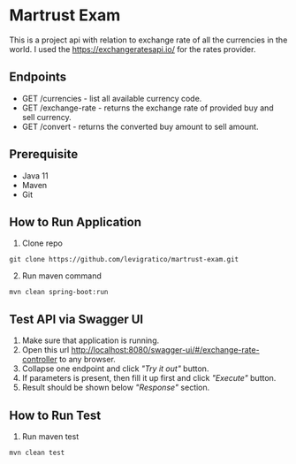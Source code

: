 # Martrust Exam
 This is a project api with relation to exchange rate of all the currencies in the world. I used the <https://exchangeratesapi.io/> for the rates provider.

## Endpoints
 * GET /currencies - list all available currency code.
 * GET /exchange-rate - returns the exchange rate of provided buy and sell currency.
 * GET /convert - returns the converted buy amount to sell amount.

## Prerequisite
 * Java 11
 * Maven
 * Git

## How to Run Application
 1. Clone repo
 ```git
 git clone https://github.com/levigratico/martrust-exam.git
 ```
 2. Run maven command
 ```maven
 mvn clean spring-boot:run
 ```

## Test API via Swagger UI
 1. Make sure that application is running.
 2. Open this url <http://localhost:8080/swagger-ui/#/exchange-rate-controller> to any browser.
 3. Collapse one endpoint and click *"Try it out"* button.
 4. If parameters is present, then fill it up first and click *"Execute"* button.
 5. Result should be shown below *"Response"* section.

## How to Run Test
 1. Run maven test
 ```maven
 mvn clean test
 ```

